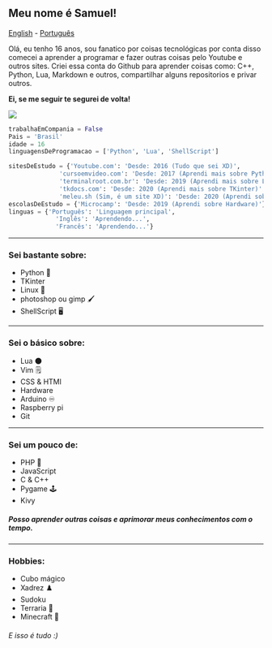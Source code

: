 ## Meu nome é Samuel!

[English](https://github.com/Samuel-de-Oliveira/Samuel-de-Oliveira) - [Português](https://github.com/Samuel-de-Oliveira/Samuel-de-Oliveira/blob/main/LEIA-ME.md)

Olá, eu tenho 16 anos, sou fanatico por coisas tecnológicas por conta disso comecei
a aprender a programar e fazer outras coisas pelo Youtube e outros sites. Criei essa
conta do Github para aprender coisas como: C++, Python, Lua, Markdown e outros, 
compartilhar alguns repositorios e privar outros.

**Ei, se me seguir te segurei de volta!**

<img src="https://github-readme-stats.vercel.app/api/top-langs/?username=samuel-de-oliveira&layout=compact&theme=darcula">

``` Python
trabalhaEmCompania = False
Pais = 'Brasil'
idade = 16
linguagensDeProgramacao = ['Python', 'Lua', 'ShellScript']

sitesDeEstudo = {'Youtube.com': 'Desde: 2016 (Tudo que sei XD)',
              'cursoemvideo.com': 'Desde: 2017 (Aprendi mais sobre Python e o básico do Linux)',
              'terminalroot.com.br': 'Desde: 2019 (Aprendi mais sobre Linux)'
              'tkdocs.com': 'Desde: 2020 (Aprendi mais sobre TKinter)'
              'meleu.sh (Sim, é um site XD)': 'Desde: 2020 (Aprendi sobre ShellScript)'}
escolasDeEstudo = {'Microcamp': 'Desde: 2019 (Aprendi sobre Hardware)'}
linguas = {'Português': 'Linguagem principal', 
             'Inglês': 'Aprendendo...',
             'Francês': 'Aprendendo...'}
```
---
### Sei bastante sobre:
- Python 🐍
- TKinter
- Linux 🐧
- photoshop ou gimp 🖌️
- ShellScript 🖥️

---
### Sei o básico sobre:
- Lua 🌑
- Vim 🗒️
- CSS & HTMl
- Hardware
- Arduino ♾️
- Raspberry pi
- Git

---
### Sei um pouco de:
- PHP 🐘
- JavaScript
- C & C++
- Pygame 🕹️
- Kivy

##### Posso aprender outras coisas e aprimorar meus conhecimentos com o tempo.

---
### Hobbies:
- Cubo mágico
- Xadrez ♟️
- Sudoku
- Terraria 🌳
- Minecraft 🏹

###### *E isso é tudo :)*
